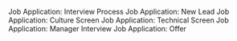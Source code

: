 Job Application: Interview Process
Job Application: New Lead
Job Application: Culture Screen
Job Application: Technical Screen
Job Application: Manager Interview
Job Application: Offer
